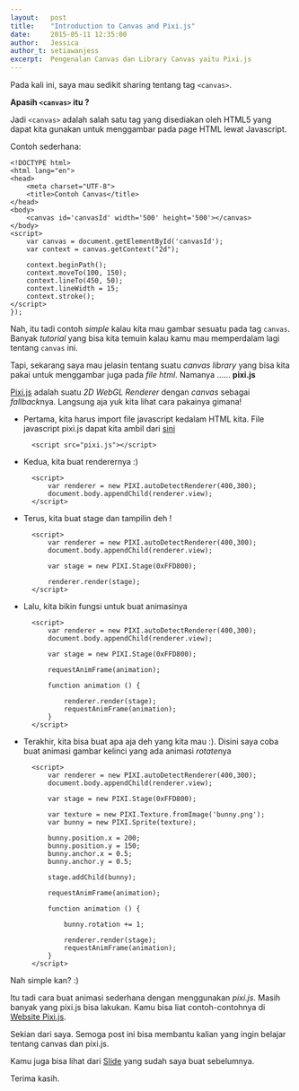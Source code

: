 ```yaml
---
layout:   post
title:    "Introduction to Canvas and Pixi.js"
date:     2015-05-11 12:35:00
author:   Jessica
author_t: setiawanjess
excerpt:  Pengenalan Canvas dan Library Canvas yaitu Pixi.js
---
```

Pada kali ini, saya mau sedikit sharing tentang tag `<canvas>`.

**Apasih `<canvas>` itu ?**

Jadi `<canvas>` adalah salah satu tag yang disediakan oleh HTML5 yang dapat kita gunakan untuk menggambar pada page HTML lewat Javascript.

Contoh sederhana:

    <!DOCTYPE html>
    <html lang="en">
    <head>
        <meta charset="UTF-8">
        <title>Contoh Canvas</title>
    </head>
    <body>
        <canvas id='canvasId' width='500' height='500'></canvas>
    </body>
    <script>
        var canvas = document.getElementById('canvasId');
        var context = canvas.getContext("2d");
        
        context.beginPath();
        context.moveTo(100, 150);
        context.lineTo(450, 50);
        context.lineWidth = 15;
        context.stroke();
    </script>
    });


Nah, itu tadi contoh *simple* kalau kita mau gambar sesuatu pada tag `canvas`.
Banyak *tutorial* yang bisa kita temuin kalau kamu mau memperdalam lagi tentang `canvas` ini.

Tapi, sekarang saya mau jelasin tentang suatu *canvas library* yang bisa kita pakai untuk menggambar juga pada *file html*. Namanya ...... **pixi.js**

[Pixi.js](www.pixijs.com) adalah suatu *2D WebGL Renderer* dengan *canvas* sebagai *fallback*nya. Langsung aja yuk kita lihat cara pakainya gimana!

* Pertama, kita harus import file javascript kedalam HTML kita. 
File javascript pixi.js dapat kita ambil dari <a href="https://github.com/GoodBoyDigital/pixi.js">sini</a>

        <script src="pixi.js"></script>

* Kedua, kita buat renderernya :)

        <script>
            var renderer = new PIXI.autoDetectRenderer(400,300);
            document.body.appendChild(renderer.view);
        </script>

* Terus, kita buat stage dan tampilin deh !

        <script>
            var renderer = new PIXI.autoDetectRenderer(400,300);
            document.body.appendChild(renderer.view);

            var stage = new PIXI.Stage(0xFFD800);
            
            renderer.render(stage);
        </script>

* Lalu, kita bikin fungsi untuk buat animasinya

        <script>
            var renderer = new PIXI.autoDetectRenderer(400,300);
            document.body.appendChild(renderer.view);

            var stage = new PIXI.Stage(0xFFD800);

            requestAnimFrame(animation);

            function animation () {

                renderer.render(stage);
                requestAnimFrame(animation);
            }
        </script>

* Terakhir, kita bisa buat apa aja deh yang kita mau :).
Disini saya coba buat animasi gambar kelinci yang ada animasi *rotate*nya

        <script>
            var renderer = new PIXI.autoDetectRenderer(400,300);
            document.body.appendChild(renderer.view);

            var stage = new PIXI.Stage(0xFFD800);

            var texture = new PIXI.Texture.fromImage('bunny.png');
            var bunny = new PIXI.Sprite(texture);

            bunny.position.x = 200;
            bunny.position.y = 150;
            bunny.anchor.x = 0.5;
            bunny.anchor.y = 0.5;

            stage.addChild(bunny);

            requestAnimFrame(animation);

            function animation () {

                bunny.rotation += 1;

                renderer.render(stage);
                requestAnimFrame(animation);
            }
        </script>

Nah simple kan? :)

Itu tadi cara buat animasi sederhana dengan menggunakan *pixi.js*. Masih banyak yang pixi.js bisa lakukan. Kamu bisa liat contoh-contohnya di [Website Pixi.js](www.pixijs.com).

Sekian dari saya. Semoga post ini bisa membantu kalian yang ingin belajar tentang canvas dan pixi.js.

Kamu juga bisa lihat dari [Slide](https://speakerdeck.com/setiawanjeje/sharing-knowledge-pixi-dot-js) yang sudah saya buat sebelumnya.

Terima kasih.